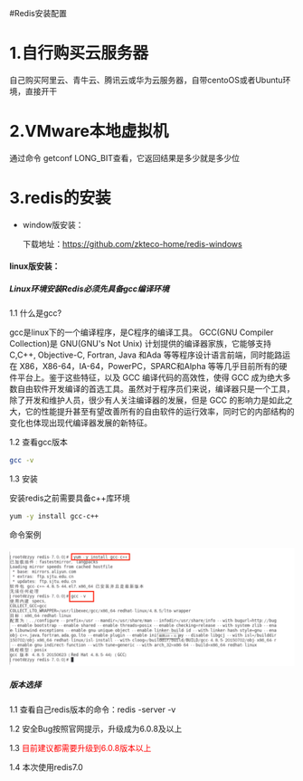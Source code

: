 #Redis安装配置

# 1.自行购买云服务器

自己购买阿里云、青牛云、腾讯云或华为云服务器，自带centoOS或者Ubuntu环境，直接开干

# 2.VMware本地虚拟机

通过命令 getconf LONG_BIT查看，它返回结果是多少就是多少位

# 3.redis的安装

- window版安装：

	下载地址：https://github.com/zkteco-home/redis-windows

#### linux版安装：

##### Linux环境安装Redis必须先具备gcc编译环境

1.1 什么是gcc?

gcc是linux下的一个编译程序，是C程序的编译工具。
GCC(GNU Compiler Collection)是 GNU(GNU's Not Unix) 计划提供的编译器家族，它能够支持 C,C++, Objective-C, Fortran, Java 和Ada 等等程序设计语言前端，同时能路运在 X86，X86-64，IA-64，PowerPC，SPARC和Alpha 等等几乎目前所有的硬件平台上。鉴于这些特征，以及 GCC 编译代码的高效性，使得 GCC 成为绝大多数自由软件开发编译的首选工具。虽然对于程序员们来说，编译器只是一个工具，除了开发和维护人员，很少有人关注编译器的发展，但是 GCC 的影响力是如此之大，它的性能提升甚至有望改善所有的自由软件的运行效率，同时它的内部结构的变化也体现出现代编译器发展的新特征。

1.2 查看gcc版本
```sh
gcc -v
```

1.3 安装

安装redis之前需要具备c++库环境
```sh
yum -y install gcc-c++
```

命令案例

![](images/1.gcc安装.png)

##### 版本选择

1.1 查看自己redis版本的命令：redis -server -v

1.2 安全Bug按照官网提示，升级成为6.0.8及以上

1.3 <font color= 'red'>目前建议都需要升级到6.0.8版本以上</font>

1.4 本次使用redis7.0





